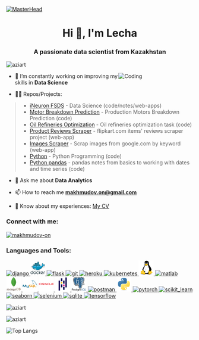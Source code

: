 [![MasterHead](https://visme.co/blog/wp-content/uploads/2019/10/animated-presentation-software-header-wide.gif)](https://github.com/aziart)

<h1 align="center">Hi 👋, I'm Lecha</h1>
<h3 align="center">A passionate data scientist from Kazakhstan</h3>

<p align="left"> <img src="https://komarev.com/ghpvc/?username=aziart&label=Profile%20views&color=0e75b6&style=flat" alt="aziart" /> </p>

<img align="right" alt="Coding" width="40%" src="https://media0.giphy.com/media/qgQUggAC3Pfv687qPC/giphy.gif">  

- 🔭 I’m constantly working on improving my skills in **Data Science**

- 👨‍💻 Repos/Projects:

>  - [iNeuron FSDS](https://github.com/aziart/fsds) - Data Science (code/notes/web-apps)
>  - [Motor Breakdown Prediction](https://github.com/aziart/motor-breakdown-prediction) - Production Motors Breakdown Prediction (code)
>  - [Oil Refineries Optimization](https://github.com/aziart/proj-oil-refineries) - Oil refineries optimization task (code)  
>  - [Product Reviews Scraper](https://github.com/aziart/proj-reviews-scraper) - flipkart.com items' reviews scraper project (web-app)  
>  - [Images Scraper](https://github.com/aziart/proj-images-scraper) - Scrap images from google.com by keyword (web-app)  
>  - [Python](https://github.com/aziart/udemy-python-fzth) - Python Programming (code)  
>  - [Python pandas](https://github.com/aziart/python-pandas) - pandas notes from basics to working with dates and time series (code)  
<!--
>  - [Statistics](https://github.com/aziart/stats) - Statistics Notes (private)  
>  - [DataTalks Machine Learning Notes](https://github.com/aziart/mlzoomcamp) - Machine Learning (private)  
-->

- 💬 Ask me about **Data Analytics**

- 📫 How to reach me **makhmudov.on@gmail.com**

- 📄 Know about my experiences: [My CV](https://github.com/aziart/aziart/blob/main/LECHA%20MAKHMUDOV%20ic.pdf)

<h3 align="left">Connect with me:</h3>

<p align="left">
<a href="https://linkedin.com/in/makhmudov-on" target="blank"><img align="center" src="https://raw.githubusercontent.com/rahuldkjain/github-profile-readme-generator/master/src/images/icons/Social/linked-in-alt.svg" alt="makhmudov-on" height="30" width="40" /></a>
</p>

<h3 align="left">Languages and Tools:</h3>

<!--gif-->

<p align="left"> <a href="https://www.djangoproject.com/" target="_blank" rel="noreferrer"> <img src="https://cdn.worldvectorlogo.com/logos/django.svg" alt="django" width="40" height="40"/> </a> <a href="https://www.docker.com/" target="_blank" rel="noreferrer"> <img src="https://raw.githubusercontent.com/devicons/devicon/master/icons/docker/docker-original-wordmark.svg" alt="docker" width="40" height="40"/> </a> <a href="https://flask.palletsprojects.com/" target="_blank" rel="noreferrer"> <img src="https://www.vectorlogo.zone/logos/pocoo_flask/pocoo_flask-icon.svg" alt="flask" width="40" height="40"/> </a> <a href="https://git-scm.com/" target="_blank" rel="noreferrer"> <img src="https://www.vectorlogo.zone/logos/git-scm/git-scm-icon.svg" alt="git" width="40" height="40"/> </a> <a href="https://heroku.com" target="_blank" rel="noreferrer"> <img src="https://www.vectorlogo.zone/logos/heroku/heroku-icon.svg" alt="heroku" width="40" height="40"/> </a> <a href="https://kubernetes.io" target="_blank" rel="noreferrer"> <img src="https://www.vectorlogo.zone/logos/kubernetes/kubernetes-icon.svg" alt="kubernetes" width="40" height="40"/> </a> <a href="https://www.linux.org/" target="_blank" rel="noreferrer"> <img src="https://raw.githubusercontent.com/devicons/devicon/master/icons/linux/linux-original.svg" alt="linux" width="40" height="40"/> </a> <a href="https://www.mathworks.com/" target="_blank" rel="noreferrer"> <img src="https://upload.wikimedia.org/wikipedia/commons/2/21/Matlab_Logo.png" alt="matlab" width="40" height="40"/> </a> <a href="https://www.mongodb.com/" target="_blank" rel="noreferrer"> <img src="https://raw.githubusercontent.com/devicons/devicon/master/icons/mongodb/mongodb-original-wordmark.svg" alt="mongodb" width="40" height="40"/> </a> <a href="https://www.mysql.com/" target="_blank" rel="noreferrer"> <img src="https://raw.githubusercontent.com/devicons/devicon/master/icons/mysql/mysql-original-wordmark.svg" alt="mysql" width="40" height="40"/> </a> <a href="https://www.oracle.com/" target="_blank" rel="noreferrer"> <img src="https://raw.githubusercontent.com/devicons/devicon/master/icons/oracle/oracle-original.svg" alt="oracle" width="40" height="40"/> </a> <a href="https://pandas.pydata.org/" target="_blank" rel="noreferrer"> <img src="https://raw.githubusercontent.com/devicons/devicon/2ae2a900d2f041da66e950e4d48052658d850630/icons/pandas/pandas-original.svg" alt="pandas" width="40" height="40"/> </a> <a href="https://www.postgresql.org" target="_blank" rel="noreferrer"> <img src="https://raw.githubusercontent.com/devicons/devicon/master/icons/postgresql/postgresql-original-wordmark.svg" alt="postgresql" width="40" height="40"/> </a> <a href="https://postman.com" target="_blank" rel="noreferrer"> <img src="https://www.vectorlogo.zone/logos/getpostman/getpostman-icon.svg" alt="postman" width="40" height="40"/> </a> <a href="https://www.python.org" target="_blank" rel="noreferrer"> <img src="https://raw.githubusercontent.com/devicons/devicon/master/icons/python/python-original.svg" alt="python" width="40" height="40"/> </a> <a href="https://pytorch.org/" target="_blank" rel="noreferrer"> <img src="https://www.vectorlogo.zone/logos/pytorch/pytorch-icon.svg" alt="pytorch" width="40" height="40"/> </a> <a href="https://scikit-learn.org/" target="_blank" rel="noreferrer"> <img src="https://upload.wikimedia.org/wikipedia/commons/0/05/Scikit_learn_logo_small.svg" alt="scikit_learn" width="40" height="40"/> </a> <a href="https://seaborn.pydata.org/" target="_blank" rel="noreferrer"> <img src="https://seaborn.pydata.org/_images/logo-mark-lightbg.svg" alt="seaborn" width="40" height="40"/> </a> <a href="https://www.selenium.dev" target="_blank" rel="noreferrer"> <img src="https://raw.githubusercontent.com/detain/svg-logos/780f25886640cef088af994181646db2f6b1a3f8/svg/selenium-logo.svg" alt="selenium" width="40" height="40"/> </a> <a href="https://www.sqlite.org/" target="_blank" rel="noreferrer"> <img src="https://www.vectorlogo.zone/logos/sqlite/sqlite-icon.svg" alt="sqlite" width="40" height="40"/> </a> <a href="https://www.tensorflow.org" target="_blank" rel="noreferrer"> <img src="https://www.vectorlogo.zone/logos/tensorflow/tensorflow-icon.svg" alt="tensorflow" width="40" height="40"/> </a> </p>



<p><img align="center" src="https://github-readme-streak-stats.herokuapp.com/?user=aziart&" alt="aziart" /></p>

<p align="left"> <img src="https://github-profile-trophy.vercel.app/?username=aziart&theme=gitdimmed&row=2&column=4&title=Commits,Experience,Repositories,Followers" alt="aziart" /> </p>

![Top Langs](https://github-readme-stats.vercel.app/api/top-langs/?username=aziart\&hide=HTML,CSS,Procfile\&hide_progress=false)

<!--stats-->


<!--
**aziart/aziart** is a ✨ _special_ ✨ repository because its `README.md` (this file) appears on your GitHub profile.

Here are some ideas to get you started:

- 🔭 I’m currently working on ...
- 🌱 I’m currently learning ...
- 👯 I’m looking to collaborate on ...
- 🤔 I’m looking for help with ...
- 💬 Ask me about ...
- 📫 How to reach me: ...
- 😄 Pronouns: ...
- ⚡ Fun fact: ...

gif   >> <img align="right" height="90" alt="Coding" width="450" src="https://datanatives.io/wp-content/uploads/2022/06/GtG_small_banner_2.gif">

stats >> ![GitHub stats](https://github-readme-stats.vercel.app/api/?username=aziart\&show_icons=true\&title_color=fff\&icon_color=79ff97\&text_color=9f9f9f\&bg_color=151515\&rank_icon=github\&hide=contribs,issues,prs)

<p align="left"> <a href="https://github.com/aziart/github-profile-trophy"><img src="https://github-profile-trophy.vercel.app/?username=aziart&theme=gitdimmed&row=2&column=4&title=Commits,Experience,Repositories,Followers" alt="aziart" /></a> </p>


-->

